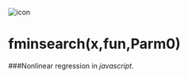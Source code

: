 

![icon](https://github.com/jonasalmeida/fminsearch/raw/master/f.png)
# fminsearch(x,fun,Parm0)

###Nonlinear regression in *javascript*.



